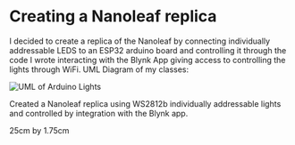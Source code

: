# Creating a Nanoleaf replica

I decided to create a replica of the Nanoleaf by connecting individually addressable LEDS to an ESP32 arduino board and controlling it through the code I wrote interacting with the Blynk App giving access to controlling the lights through WiFi.
UML Diagram of my classes:


![UML of Arduino Lights](https://user-images.githubusercontent.com/30247851/107065392-b729c000-67aa-11eb-8f23-0e959ba0fc9c.png)

Created a Nanoleaf replica using WS2812b individually addressable lights and controlled by integration with the Blynk app.

25cm by 1.75cm

